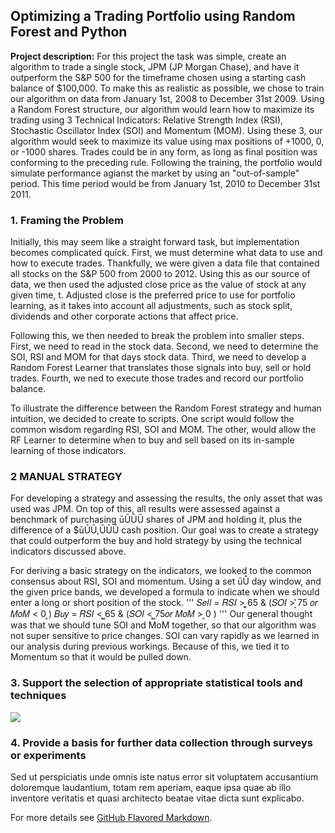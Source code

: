 ## Optimizing a Trading Portfolio using Random Forest and Python

**Project description:** For this project the task was simple, create an algorithm to trade a single stock, JPM (JP Morgan Chase), and have it outperform the S&P 500 for the timeframe chosen using a starting cash balance of $100,000. To make this as realistic as possible, we chose to train our algorithm on data from January 1st, 2008 to December 31st 2009. Using a Random Forest structure, our algorithm would learn how to maximize its trading using 3 Technical Indicators: Relative Strength Index (RSI), Stochastic Oscillator Index (SOI) and Momentum (MOM). Using these 3, our algorithm would seek to maximize its value using max positions of +1000, 0, or -1000 shares. Trades could be in any form, as long as final position was conforming to the preceding rule. Following the training, the portfolio would simulate performance agianst the market by using an "out-of-sample" period. This time period would be from January 1st, 2010 to December 31st 2011.

### 1. Framing the Problem

Initially, this may seem like a straight forward task, but implementation becomes complicated quick. First, we must determine what data to use and how to execute trades. Thankfully, we were given a data file that contained all stocks on the S&P 500 from 2000 to 2012. Using this as our source of data, we then used the adjusted close price as the value of stock at any given time, t. Adjusted close is the preferred price to use for portfolio learning, as it takes into account all adjustments, such as stock split, dividends and other corporate actions that affect price. 

Following this, we then needed to break the problem into smaller steps. First, we need to read in the stock data. Second, we need to determine the SOI, RSI and MOM for that days stock data. Third, we need to develop a Random Forest Learner that translates those signals into buy, sell or hold trades. Fourth, we ned to execute those trades and record our portfolio balance. 

To illustrate the difference between the Random Forest strategy and human intuition, we decided to create to scripts. One script would follow the common wisdom regarding RSI, SOI and MOM. The other, would allow the RF Learner to determine when to buy and sell based on its in-sample learning of those indicators. 


### 2 MANUAL STRATEGY
For developing a strategy and assessing the results, the only asset that was used
was JPM. On top of this, all results were assessed against a benchmark of purchasing ūŪŪŪ shares of JPM and holding it, plus the difference of a $ūŪŪ,ŪŪŪ cash
position. Our goal was to create a strategy that could outperform the buy and
hold strategy by using the technical indicators discussed above.

For deriving a basic strategy on the indicators, we looked to the common consensus about RSI, SOI and momentum. Using a set ūŮ day window, and the given
price bands, we developed a formula to indicate when we should enter a long or
short position of the stock.
'''
𝑆𝑒𝑙𝑙 = 𝑅𝑆𝐼 > ͚͙65 & (𝑆𝑂𝐼 > ͙͛75 𝑜𝑟 𝑀𝑜𝑀 < 0 ͔)
𝐵𝑢𝑦 = 𝑅𝑆𝐼 < ͖͔65 & (𝑆𝑂𝐼 < ͖͙75𝑜𝑟 𝑀𝑜𝑀 > ͔0 )
'''
Our general thought was that we should tune SOI and MoM together, so that our
algorithm was not super sensitive to price changes. SOI can vary rapidly as we
learned in our analysis during previous workings. Because of this, we tied it to Momentum
so that it would be pulled down. 


### 3. Support the selection of appropriate statistical tools and techniques

<img src="images/dummy_thumbnail.jpg?raw=true"/>

### 4. Provide a basis for further data collection through surveys or experiments

Sed ut perspiciatis unde omnis iste natus error sit voluptatem accusantium doloremque laudantium, totam rem aperiam, eaque ipsa quae ab illo inventore veritatis et quasi architecto beatae vitae dicta sunt explicabo. 

For more details see [GitHub Flavored Markdown](https://guides.github.com/features/mastering-markdown/).
